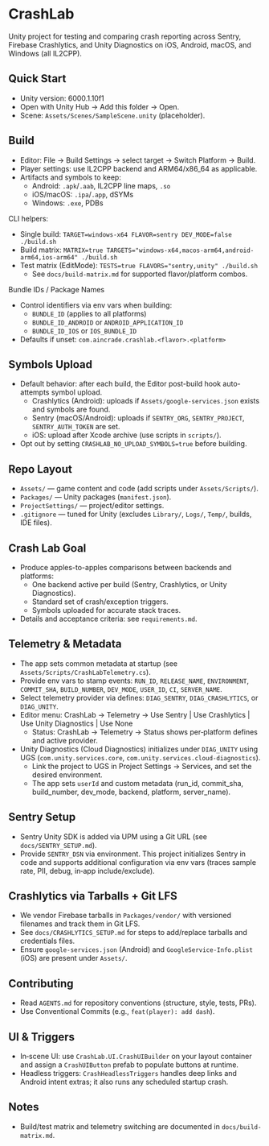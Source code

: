 # CrashLab

Unity project for testing and comparing crash reporting across Sentry, Firebase Crashlytics, and Unity Diagnostics on iOS, Android, macOS, and Windows (all IL2CPP).

## Quick Start
- Unity version: 6000.1.10f1
- Open with Unity Hub → Add this folder → Open.
- Scene: `Assets/Scenes/SampleScene.unity` (placeholder).

## Build
- Editor: File → Build Settings → select target → Switch Platform → Build.
- Player settings: use IL2CPP backend and ARM64/x86_64 as applicable.
- Artifacts and symbols to keep:
  - Android: `.apk`/`.aab`, IL2CPP line maps, `.so`
  - iOS/macOS: `.ipa`/`.app`, dSYMs
  - Windows: `.exe`, PDBs

CLI helpers:
- Single build: `TARGET=windows-x64 FLAVOR=sentry DEV_MODE=false ./build.sh`
- Build matrix: `MATRIX=true TARGETS="windows-x64,macos-arm64,android-arm64,ios-arm64" ./build.sh`
- Test matrix (EditMode): `TESTS=true FLAVORS="sentry,unity" ./build.sh`
  - See `docs/build-matrix.md` for supported flavor/platform combos.

Bundle IDs / Package Names
- Control identifiers via env vars when building:
  - `BUNDLE_ID` (applies to all platforms)
  - `BUNDLE_ID_ANDROID` or `ANDROID_APPLICATION_ID`
  - `BUNDLE_ID_IOS` or `IOS_BUNDLE_ID`
- Defaults if unset: `com.aincrade.crashlab.<flavor>.<platform>`

## Symbols Upload
- Default behavior: after each build, the Editor post-build hook auto-attempts symbol upload.
  - Crashlytics (Android): uploads if `Assets/google-services.json` exists and symbols are found.
  - Sentry (macOS/Android): uploads if `SENTRY_ORG`, `SENTRY_PROJECT`, `SENTRY_AUTH_TOKEN` are set.
  - iOS: upload after Xcode archive (use scripts in `scripts/`).
- Opt out by setting `CRASHLAB_NO_UPLOAD_SYMBOLS=true` before building.

## Repo Layout
- `Assets/` — game content and code (add scripts under `Assets/Scripts/`).
- `Packages/` — Unity packages (`manifest.json`).
- `ProjectSettings/` — project/editor settings.
- `.gitignore` — tuned for Unity (excludes `Library/`, `Logs/`, `Temp/`, builds, IDE files).

## Crash Lab Goal
- Produce apples-to-apples comparisons between backends and platforms:
  - One backend active per build (Sentry, Crashlytics, or Unity Diagnostics).
  - Standard set of crash/exception triggers.
  - Symbols uploaded for accurate stack traces.
- Details and acceptance criteria: see `requirements.md`.

## Telemetry & Metadata
- The app sets common metadata at startup (see `Assets/Scripts/CrashLabTelemetry.cs`).
- Provide env vars to stamp events: `RUN_ID`, `RELEASE_NAME`, `ENVIRONMENT`, `COMMIT_SHA`, `BUILD_NUMBER`, `DEV_MODE`, `USER_ID`, `CI`, `SERVER_NAME`.
- Select telemetry provider via defines: `DIAG_SENTRY`, `DIAG_CRASHLYTICS`, or `DIAG_UNITY`.
- Editor menu: CrashLab → Telemetry → Use Sentry | Use Crashlytics | Use Unity Diagnostics | Use None
  - Status: CrashLab → Telemetry → Status shows per‑platform defines and active provider.
- Unity Diagnostics (Cloud Diagnostics) initializes under `DIAG_UNITY` using UGS (`com.unity.services.core`, `com.unity.services.cloud-diagnostics`).
  - Link the project to UGS in Project Settings → Services, and set the desired environment.
  - The app sets `userId` and custom metadata (run_id, commit_sha, build_number, dev_mode, backend, platform, server_name).

## Sentry Setup
- Sentry Unity SDK is added via UPM using a Git URL (see `docs/SENTRY_SETUP.md`).
- Provide `SENTRY_DSN` via environment. This project initializes Sentry in code and supports additional configuration via env vars (traces sample rate, PII, debug, in‑app include/exclude).

## Crashlytics via Tarballs + Git LFS
- We vendor Firebase tarballs in `Packages/vendor/` with versioned filenames and track them in Git LFS.
- See `docs/CRASHLYTICS_SETUP.md` for steps to add/replace tarballs and credentials files.
- Ensure `google-services.json` (Android) and `GoogleService-Info.plist` (iOS) are present under `Assets/`.

## Contributing
- Read `AGENTS.md` for repository conventions (structure, style, tests, PRs).
- Use Conventional Commits (e.g., `feat(player): add dash`).

## UI & Triggers
- In‑scene UI: use `CrashLab.UI.CrashUIBuilder` on your layout container and assign a `CrashUIButton` prefab to populate buttons at runtime.
- Headless triggers: `CrashHeadlessTriggers` handles deep links and Android intent extras; it also runs any scheduled startup crash.

## Notes
- Build/test matrix and telemetry switching are documented in `docs/build-matrix.md`.
